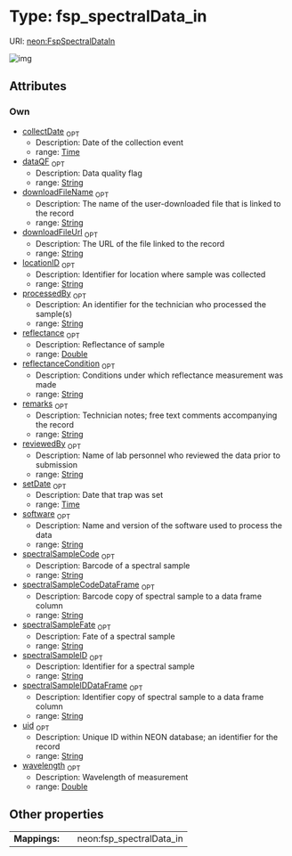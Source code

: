 
# Type: fsp_spectralData_in




URI: [neon:FspSpectralDataIn](https://data.neonscience.org/FspSpectralDataIn)


![img](http://yuml.me/diagram/nofunky;dir:TB/class/[FspSpectralDataIn&#124;uid:string%20%3F;remarks:string%20%3F;setDate:time%20%3F;collectDate:time%20%3F;locationID:string%20%3F;dataQF:string%20%3F;processedBy:string%20%3F;reviewedBy:string%20%3F;downloadFileName:string%20%3F;downloadFileUrl:string%20%3F;wavelength:double%20%3F;reflectance:double%20%3F;reflectanceCondition:string%20%3F;software:string%20%3F;spectralSampleCode:string%20%3F;spectralSampleCodeDataFrame:string%20%3F;spectralSampleFate:string%20%3F;spectralSampleID:string%20%3F;spectralSampleIDDataFrame:string%20%3F])

## Attributes


### Own

 * [collectDate](collectDate.md)  <sub>OPT</sub>
    * Description: Date of the collection event
    * range: [Time](types/Time.md)
 * [dataQF](dataQF.md)  <sub>OPT</sub>
    * Description: Data quality flag
    * range: [String](types/String.md)
 * [downloadFileName](downloadFileName.md)  <sub>OPT</sub>
    * Description: The name of the user-downloaded file that is linked to the record
    * range: [String](types/String.md)
 * [downloadFileUrl](downloadFileUrl.md)  <sub>OPT</sub>
    * Description: The URL of the file linked to the record
    * range: [String](types/String.md)
 * [locationID](locationID.md)  <sub>OPT</sub>
    * Description: Identifier for location where sample was collected
    * range: [String](types/String.md)
 * [processedBy](processedBy.md)  <sub>OPT</sub>
    * Description: An identifier for the technician who processed the sample(s)
    * range: [String](types/String.md)
 * [reflectance](reflectance.md)  <sub>OPT</sub>
    * Description: Reflectance of sample
    * range: [Double](types/Double.md)
 * [reflectanceCondition](reflectanceCondition.md)  <sub>OPT</sub>
    * Description: Conditions under which reflectance measurement was made
    * range: [String](types/String.md)
 * [remarks](remarks.md)  <sub>OPT</sub>
    * Description: Technician notes; free text comments accompanying the record
    * range: [String](types/String.md)
 * [reviewedBy](reviewedBy.md)  <sub>OPT</sub>
    * Description: Name of lab personnel who reviewed the data prior to submission
    * range: [String](types/String.md)
 * [setDate](setDate.md)  <sub>OPT</sub>
    * Description: Date that trap was set
    * range: [Time](types/Time.md)
 * [software](software.md)  <sub>OPT</sub>
    * Description: Name and version of the software used to process the data
    * range: [String](types/String.md)
 * [spectralSampleCode](spectralSampleCode.md)  <sub>OPT</sub>
    * Description: Barcode of a spectral sample
    * range: [String](types/String.md)
 * [spectralSampleCodeDataFrame](spectralSampleCodeDataFrame.md)  <sub>OPT</sub>
    * Description: Barcode copy of spectral sample to a data frame column
    * range: [String](types/String.md)
 * [spectralSampleFate](spectralSampleFate.md)  <sub>OPT</sub>
    * Description: Fate of a spectral sample
    * range: [String](types/String.md)
 * [spectralSampleID](spectralSampleID.md)  <sub>OPT</sub>
    * Description: Identifier for a spectral sample
    * range: [String](types/String.md)
 * [spectralSampleIDDataFrame](spectralSampleIDDataFrame.md)  <sub>OPT</sub>
    * Description: Identifier copy of spectral sample to a data frame column
    * range: [String](types/String.md)
 * [uid](uid.md)  <sub>OPT</sub>
    * Description: Unique ID within NEON database; an identifier for the record
    * range: [String](types/String.md)
 * [wavelength](wavelength.md)  <sub>OPT</sub>
    * Description: Wavelength of measurement
    * range: [Double](types/Double.md)

## Other properties

|  |  |  |
| --- | --- | --- |
| **Mappings:** | | neon:fsp_spectralData_in |

